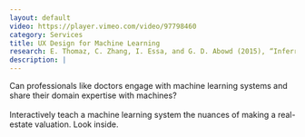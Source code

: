 ```yaml
---
layout: default
video: https://player.vimeo.com/video/97798460
category: Services
title: UX Design for Machine Learning
research: E. Thomaz, C. Zhang, I. Essa, and G. D. Abowd (2015), “Inferring Meal Eating Activities in Real World Settings from Ambient Sounds- A Feasibility Study,” in Proceedings of ACM Conference on Intelligence User Interfaces (IUI), 2015. (Best Short Paper Award)
description: |
---
```

Can professionals like doctors engage with machine learning systems and share their domain expertise with machines?
<br><br>
Interactively teach a machine learning system the nuances of making a real-estate valuation. Look inside.
